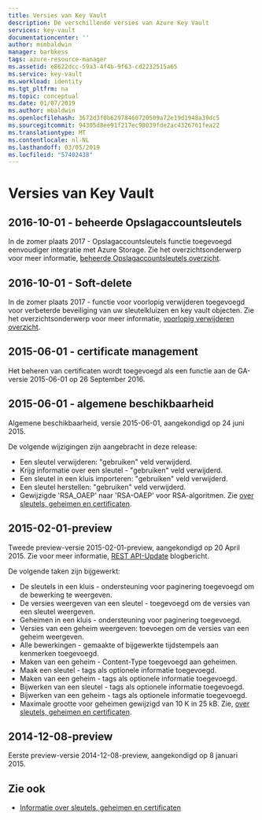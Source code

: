 ```yaml
---
title: Versies van Key Vault
description: De verschillende versies van Azure Key Vault
services: key-vault
documentationcenter: ''
author: msmbaldwin
manager: barbkess
tags: azure-resource-manager
ms.assetid: e8622dcc-59a3-4f4b-9f63-cd2232515a65
ms.service: key-vault
ms.workload: identity
ms.tgt_pltfrm: na
ms.topic: conceptual
ms.date: 01/07/2019
ms.author: mbaldwin
ms.openlocfilehash: 3672d3f0b62978460720509a72e19d1948a39dc5
ms.sourcegitcommit: 94305d8ee91f217ec98039fde2ac4326761fea22
ms.translationtype: MT
ms.contentlocale: nl-NL
ms.lasthandoff: 03/05/2019
ms.locfileid: "57402438"
---
```

# <a name="key-vault-versions"></a>Versies van Key Vault

## <a name="2016-10-01---managed-storage-account-keys"></a>2016-10-01 - beheerde Opslagaccountsleutels

In de zomer plaats 2017 - Opslagaccountsleutels functie toegevoegd eenvoudiger integratie met Azure Storage. Zie het overzichtsonderwerp voor meer informatie, [beheerde Opslagaccountsleutels overzicht](https://docs.microsoft.com/azure/key-vault/key-vault-ovw-storage-keys).

## <a name="2016-10-01---soft-delete"></a>2016-10-01 - Soft-delete

In de zomer plaats 2017 - functie voor voorlopig verwijderen toegevoegd voor verbeterde beveiliging van uw sleutelkluizen en key vault objecten. Zie het overzichtsonderwerp voor meer informatie, [voorlopig verwijderen overzicht](https://docs.microsoft.com/azure/key-vault/key-vault-ovw-soft-delete).

## <a name="2015-06-01---certificate-management"></a>2015-06-01 - certificate management

Het beheren van certificaten wordt toegevoegd als een functie aan de GA-versie 2015-06-01 op 26 September 2016.

## <a name="2015-06-01---general-availability"></a>2015-06-01 - algemene beschikbaarheid

Algemene beschikbaarheid, versie 2015-06-01, aangekondigd op 24 juni 2015.

De volgende wijzigingen zijn aangebracht in deze release:

- Een sleutel verwijderen: "gebruiken" veld verwijderd.
- Krijg informatie over een sleutel - "gebruiken" veld verwijderd.
- Een sleutel in een kluis importeren: "gebruiken" veld verwijderd.
- Een sleutel herstellen: "gebruiken" veld verwijderd.
- Gewijzigde 'RSA_OAEP' naar 'RSA-OAEP' voor RSA-algoritmen. Zie [over sleutels, geheimen en certificaten](about-keys-secrets-and-certificates.md).

## <a name="2015-02-01-preview"></a>2015-02-01-preview 

Tweede preview-versie 2015-02-01-preview, aangekondigd op 20 April 2015. Zie voor meer informatie, [REST API-Update](http://blogs.technet.com/b/kv/archive/2015/04/20/empty-3.aspx) blogbericht.

De volgende taken zijn bijgewerkt:

- De sleutels in een kluis - ondersteuning voor paginering toegevoegd om de bewerking te weergeven.
- De versies weergeven van een sleutel - toegevoegd om de versies van een sleutel weergeven.
- Geheimen in een kluis - ondersteuning voor paginering toegevoegd.
- Versies van een geheim weergeven: toevoegen om de versies van een geheim weergeven.
- Alle bewerkingen - gemaakte of bijgewerkte tijdstempels aan kenmerken toegevoegd.
- Maken van een geheim - Content-Type toegevoegd aan geheimen.
- Maak een sleutel - tags als optionele informatie toegevoegd.
- Maken van een geheim - tags als optionele informatie toegevoegd.
- Bijwerken van een sleutel - tags als optionele informatie toegevoegd.
- Bijwerken van een geheim - tags als optionele informatie toegevoegd.
- Maximale grootte voor geheimen gewijzigd van 10 K in 25 kB. Zie, [over sleutels, geheimen en certificaten](about-keys-secrets-and-certificates.md).

## <a name="2014-12-08-preview"></a>2014-12-08-preview

Eerste preview-versie 2014-12-08-preview, aangekondigd op 8 januari 2015.

## <a name="see-also"></a>Zie ook
- [Informatie over sleutels, geheimen en certificaten](about-keys-secrets-and-certificates.md)
